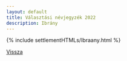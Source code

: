 ```yaml
---
layout: default
title: Választási névjegyzék 2022
description: Ibrány
---
```


{% include settlementHTMLs/Ibraany.html %}

[Vissza](../)